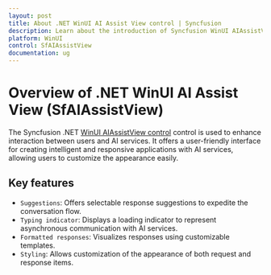 ```yaml
---
layout: post
title: About .NET WinUI AI Assist View control | Syncfusion
description: Learn about the introduction of Syncfusion WinUI AIAssistView Control (SfAvatarView) with essential features and more.
platform: WinUI
control: SfAIAssistView
documentation: ug
---
```


# Overview of .NET WinUI AI Assist View (SfAIAssistView)

The Syncfusion .NET [WinUI AIAssistView control](https://www.syncfusion.com/winui-controls/aiassist-view) control is used to enhance interaction between users and AI services. It offers a user-friendly interface for creating intelligent and responsive applications with AI services, allowing users to customize the appearance easily.

## Key features

* `Suggestions`: Offers selectable response suggestions to expedite the conversation flow.
* `Typing indicator`: Displays a loading indicator to represent asynchronous communication with AI services.
* `Formatted responses`: Visualizes responses using customizable templates.
* `Styling`: Allows customization of the appearance of both request and response items.